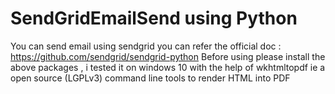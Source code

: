 # SendGridEmailSend using Python
You can send email using sendgrid
you can refer the official doc : https://github.com/sendgrid/sendgrid-python
Before using please install the above packages , i tested it on windows 10 with the help of wkhtmltopdf ie a open source (LGPLv3) command line tools to render HTML into PDF
